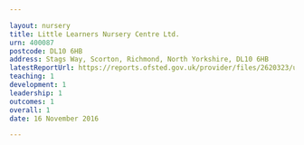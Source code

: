 ```yaml
---

layout: nursery
title: Little Learners Nursery Centre Ltd.
urn: 400087
postcode: DL10 6HB
address: Stags Way, Scorton, Richmond, North Yorkshire, DL10 6HB
latestReportUrl: https://reports.ofsted.gov.uk/provider/files/2620323/urn/400087.pdf
teaching: 1
development: 1
leadership: 1
outcomes: 1
overall: 1
date: 16 November 2016

---
```


